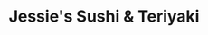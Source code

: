 ---
layout: place
title: "Jessie's Sushi & Teriyaki"
permalink: /washington/yakima/jessie-s-sushi-teriyaki.html
stateAbbr: WA
stateName: Washington
cityName: Yakima
seo:
  name: "Jessie's Sushi & Teriyaki"
  type: Restaurant
  links: https://www.sushiyakima.com/
description: "Jessie's Sushi & Teriyaki serves delicious sushi in Yakima, Washington. Try fresh Japanese dishes for a great dining experience. "
place_id: ChIJvf53jM7XmVQR1t2OEd65_uY
photos:
  - name: >-
      places/ChIJvf53jM7XmVQR1t2OEd65_uY/photos/AeeoHcIFW6g7ocAjZiaGnYYvpVzOzH4CHIYkgVh95XhdZhn1zlviiAs5X3CComOlWmCpiNQTpp8mrmZ3HpaBVDYul5Y31aTBp3UVSItdyu1otgNba4AZGphhLu4eB6bhlEUkKcxqcNUQfLh6tSX5yoIEWUjMiChUqbuDZfjP6ZeTp3mAceWy66pXZRiCoyomPRE7v75yRi2VNaCP2skmA5dsjkCPokeRCYEONJV2tNB15T9IyPppAV7prjmGrJQgVh8vbuRSGqc-sKuv7DaiBxmaqwQWXtXWfeM97kGs45tatVkpX__lHSELR2g5LdOeNIwtifKLbtXR8jFkvSUai8ujkbgH0i6r4Rixp_Ral6sC3vUcq0QpqSzfrR_BK9g5HJh5w5MNF-SEeivEgzCY2xb9KZhi6HU7m-XY_qd9IH7mFEs
    widthPx: 4000
    heightPx: 1868
    authorAttributions:
      - displayName: Emmanuel Sanchez (Manny)
        uri: https://maps.google.com/maps/contrib/112691347494677650406
        photoUri: >-
          https://lh3.googleusercontent.com/a-/ALV-UjViAZlDLGNCcyvMdlUC5c0dcF4zhEKaembnnCCgSvlTDsZD-gtxQA=s100-p-k-no-mo
    flagContentUri: >-
      https://www.google.com/local/imagery/report/?cb_client=maps_api_places.places_api&image_key=!1e10!2sCIHM0ogKEICAgIDdtaa2Bw&hl=en-US
    googleMapsUri: >-
      https://www.google.com/maps/place//data=!3m4!1e2!3m2!1sCIHM0ogKEICAgIDdtaa2Bw!2e10!4m2!3m1!1s0x5499d7ce8c77febd:0xe6feb9de118eddd6
  - name: >-
      places/ChIJvf53jM7XmVQR1t2OEd65_uY/photos/AeeoHcKNTpVxXZRlXasL2P00oeE4qBNubJdiPbfctQqk6cV2_bnz8Xl6yaTKkIUf8XsAi3-EqMhjwlOOfUt-c6CYtQ3J2jStCIpPTSR3ta0DuH7TEt8xXidLqpk_rJe_W9LO0Mpo9dvIWz9h8OWxlBK-53I1HzTkP5Iqa48qp7891lBy8sF61JDNQvhWXwY4CMsSByDABQPXgs9vnG1OwGccyUBABwQ33-_qxSjEMHHRKzZbsMiq8vwHzXA70JKuEQwEp5tUp82k2v4QxghmiQCjeNAxIzPQ9HkR3EupbHwgcWn8-A
    widthPx: 1880
    heightPx: 570
    authorAttributions:
      - displayName: Jessie's Sushi & Teriyaki
        uri: https://maps.google.com/maps/contrib/114239555378974143711
        photoUri: >-
          https://lh3.googleusercontent.com/a-/ALV-UjVZLhFJ5Ft03-e3OHIftr5iuiyStP76fnIjRQ3kHnJtPR2uR6Bg=s100-p-k-no-mo
    flagContentUri: >-
      https://www.google.com/local/imagery/report/?cb_client=maps_api_places.places_api&image_key=!1e10!2sAF1QipN49at_BnYL-_ZQfFvnRnmS8cvGyk3ooybW7ozK&hl=en-US
    googleMapsUri: >-
      https://www.google.com/maps/place//data=!3m4!1e2!3m2!1sAF1QipN49at_BnYL-_ZQfFvnRnmS8cvGyk3ooybW7ozK!2e10!4m2!3m1!1s0x5499d7ce8c77febd:0xe6feb9de118eddd6
  - name: >-
      places/ChIJvf53jM7XmVQR1t2OEd65_uY/photos/AeeoHcL0_FLs_fvzE1j0myhIoyZzIa-S3b2n8Qmm4sEfnyksi0GQdHKhhlegbMYLWfeyvhG-FMJLFG00Z8XURZe_STMDrfjlggIbgs27lVbPyHHW-Z8oOWn0Yy3tZefyglcJN0nZUX-nPWlXOTSBbttcXRAKy8jWMSHOLotJzexgalmo0MFw0Rc966C19uhiwSJcnb8CvKdm4JLUnGXMzenxGIKuU3ErEhTx98_oooFoI_5_oHOPefNeWhpq64glW2TTAFl7G9kiE4hJEDBPDbiv0KM8-J75CF8CUdU4-I_GWtrX3rpRnStLkBcOUdt63lePteKIhiaDc9HI4vm5QuxI8je1qSEJtdgY_ly3cgL5V6AXvm0dFmvWDUBZN70XQ2ZwwdYr9q59_TnP9g23i_M8lFVHkUBcGX0mm1v2i1rpiiPd-vTg
    widthPx: 4000
    heightPx: 3000
    authorAttributions:
      - displayName: Frank Delgadillo
        uri: https://maps.google.com/maps/contrib/103884281625556758620
        photoUri: >-
          https://lh3.googleusercontent.com/a-/ALV-UjXZ6Kzm4J7GF5BkPncYg74MR9AdraPWP0dsYekTFgK4KOKfFdqu=s100-p-k-no-mo
    flagContentUri: >-
      https://www.google.com/local/imagery/report/?cb_client=maps_api_places.places_api&image_key=!1e10!2sCIHM0ogKEICAgMDIt_6tqgE&hl=en-US
    googleMapsUri: >-
      https://www.google.com/maps/place//data=!3m4!1e2!3m2!1sCIHM0ogKEICAgMDIt_6tqgE!2e10!4m2!3m1!1s0x5499d7ce8c77febd:0xe6feb9de118eddd6
  - name: >-
      places/ChIJvf53jM7XmVQR1t2OEd65_uY/photos/AeeoHcJ0KXEfumU1a9zc7Vk-xayZeA1exe2ZR0l_VGal04eWCqkAoTUQl-hgsED4JoUSVVmtvSVLrtb-Y2YdJ4NJsVJD1bVE6h4ePuPoCHWki5gWZw0Yhyc1sK4y44iPiqjO8TrrIIs751t1lBB5Cl-Wl_jYzf0oZvEF4P1m-BF7t-nlt1iR7ZZXWPfsl9CKTJ7PEF7iGiogdJxECJWiJmmnjfEElqf-J2KTvW9FVNuIJcfUXxEsGEnHCXTDjPAzmG3XU7Lr7pKazUpO3snqo3BFGl2sbWM0HDmKyWhN5wCB2xoD3Ia9ley6A3OC5L9bphHyJXxjTt43zIoUjb5yy7b9L15b6ZnAfn8Hh-_7NFWam2ANEggKJMO_16kWOTGViIe4paM-2X_HGaiWl7fV0FRT4W-pCKZwksDjq5qAtiKyBA8MWimf
    widthPx: 4080
    heightPx: 3072
    authorAttributions:
      - displayName: Carlos
        uri: https://maps.google.com/maps/contrib/100522503705185013092
        photoUri: >-
          https://lh3.googleusercontent.com/a-/ALV-UjVbjdo_x3PXTYhI2C7bByH3gBsRXyS_1DBiYyirXuC9iTveSyt9=s100-p-k-no-mo
    flagContentUri: >-
      https://www.google.com/local/imagery/report/?cb_client=maps_api_places.places_api&image_key=!1e10!2sCIHM0ogKEICAgIDLy_HupQE&hl=en-US
    googleMapsUri: >-
      https://www.google.com/maps/place//data=!3m4!1e2!3m2!1sCIHM0ogKEICAgIDLy_HupQE!2e10!4m2!3m1!1s0x5499d7ce8c77febd:0xe6feb9de118eddd6
  - name: >-
      places/ChIJvf53jM7XmVQR1t2OEd65_uY/photos/AeeoHcLH0w7chMgXhMJVQCgYIV8cIlMARk5f4ZsJhFe25DHkg5rdpZkbDADkc2ehef2eqvnV4Ku0dRz2VN6BK8_RMHxgNxthVaMG3qYjh2shkj5enezlETouweWWEr9sfKqz7fCnZuyzQwhVI-lF-nIXDyfq8yr5V9vCfSaIhO7aGgJrUWbIFnJbpC4RbtQlLarPYFV9PKTIv7yk7ld8Mh9Z3TNt9i0LXlkj_HOIIwl1a-O_Ew8-NGd5wFLaiDViQRru2sBDY5tKi7jFRPfY6MHdPhByspmpG6MU6E4HBJu4EQ1fIw
    widthPx: 3000
    heightPx: 4000
    authorAttributions:
      - displayName: Jessie's Sushi & Teriyaki
        uri: https://maps.google.com/maps/contrib/114239555378974143711
        photoUri: >-
          https://lh3.googleusercontent.com/a-/ALV-UjVZLhFJ5Ft03-e3OHIftr5iuiyStP76fnIjRQ3kHnJtPR2uR6Bg=s100-p-k-no-mo
    flagContentUri: >-
      https://www.google.com/local/imagery/report/?cb_client=maps_api_places.places_api&image_key=!1e10!2sAF1QipNmLW3qbkJGiyOd8ewttjea4tAfnFiRPn8a180m&hl=en-US
    googleMapsUri: >-
      https://www.google.com/maps/place//data=!3m4!1e2!3m2!1sAF1QipNmLW3qbkJGiyOd8ewttjea4tAfnFiRPn8a180m!2e10!4m2!3m1!1s0x5499d7ce8c77febd:0xe6feb9de118eddd6
  - name: >-
      places/ChIJvf53jM7XmVQR1t2OEd65_uY/photos/AeeoHcIvNHl_-47X7nXFIXjXPmJQ43p3DmLfY2JULdoPAHTaWWAOZ2c3H8MCf5fNXvUcZuGf97MDxJU5fdAb51Agz82SsJT__ANuvMy1roa_AipD7lqprfL9JYoIEOs-8jlFAQMH6LPJJ9Ri2uSQ5wYeSsd83IOWG1PY4o2h3XEZALcmBHTKLT1k9wd9Csx3C_M51DLVkzY70zMfgkrp_YVT-qthsuU7vznDyERf-RsJ5tGHNKmog_WA38ItMJiCdC-Z3pEDkArYO6g_upkN5ycnIA_rPIGw9fqShKFR3zyeXgBZi1ehg4VZvNwU50QpTsQYBL9fIhI3yV08WIAKLhqcBEhRarCyh_1q07t5bEIctduef9bZfZfDXRWYp0kVWmtkazXd9d9_eGtBnsKWb-uWbHJExa7afbPgH33VT29bfoE
    widthPx: 2184
    heightPx: 4608
    authorAttributions:
      - displayName: Breanne Hickey
        uri: https://maps.google.com/maps/contrib/104802934853253327207
        photoUri: >-
          https://lh3.googleusercontent.com/a/ACg8ocKrSlh6QDtzLwUFuQGDcKL6l7nC-x8ivEV8OsOqkjVEoJXv1A=s100-p-k-no-mo
    flagContentUri: >-
      https://www.google.com/local/imagery/report/?cb_client=maps_api_places.places_api&image_key=!1e10!2sCIHM0ogKEICAgIDHvsjpcA&hl=en-US
    googleMapsUri: >-
      https://www.google.com/maps/place//data=!3m4!1e2!3m2!1sCIHM0ogKEICAgIDHvsjpcA!2e10!4m2!3m1!1s0x5499d7ce8c77febd:0xe6feb9de118eddd6
  - name: >-
      places/ChIJvf53jM7XmVQR1t2OEd65_uY/photos/AeeoHcIa0eQ0X9RCWR3qJs8yOqdB5Pc7f4B3LjvV8SfZ_ETsODrHJwJuFY0EwseTTdWncNSa-210KQ0NXpvEWxLNBAIKaATwyv_hDWCXs4rumbhgCpEEs9wMJT5chR3p0iFfyocJAd71k7r4ohcReAM40vsPKWp_Ql3Qm1fonzExFrHX0ojKTVeay0BrWWdRuN30DTeKA-KM0yr5JxoVXhrzAlWRJ-W_Riy74LLol02ojehkvJX7YXRudqUVsSgCwKaVyjUJ8ltX4crGQOA_Cxo6GTokvmDazNeMNMhNvLD_bLvwVJ5g1CNhUMP2K1zQzqobdySurWUm0pWC5jduyY3b15WkJGOwpqbtu4FSqElW3LU0hyimOYOxBW6taFRkpoU1J3ZirqGAXvj4Db8Nr4_Yby4oNEOYWTovMVehyOpwaHL6h1S2
    widthPx: 2771
    heightPx: 2506
    authorAttributions:
      - displayName: Peter Svensk
        uri: https://maps.google.com/maps/contrib/108273198259694510173
        photoUri: >-
          https://lh3.googleusercontent.com/a-/ALV-UjVeELRfls3teHi_tzmlrSFok-oZY0jjMZdnS2ivnj_NaLp7lC-0wA=s100-p-k-no-mo
    flagContentUri: >-
      https://www.google.com/local/imagery/report/?cb_client=maps_api_places.places_api&image_key=!1e10!2sCIHM0ogKEICAgIC7mqzZqgE&hl=en-US
    googleMapsUri: >-
      https://www.google.com/maps/place//data=!3m4!1e2!3m2!1sCIHM0ogKEICAgIC7mqzZqgE!2e10!4m2!3m1!1s0x5499d7ce8c77febd:0xe6feb9de118eddd6
  - name: >-
      places/ChIJvf53jM7XmVQR1t2OEd65_uY/photos/AeeoHcJ6cWvYN4RRSbJ4KVgCC7Vo5Grke5wxKBw5j8NKRrRra37aLy53nXLeeEZUsBn_EuBOrssIabiuKqBXoPPm7jeOhfvzU5odsxNjxZfJB9Ano_kMdbZUJIrn7THDjJDEqHIYzurQRR6WfEScEEflFt2rFf2JgyxZXs8kAb2OmD7f3182VEOdIMUxCQ4uSn8eBn6u86V6iwY4zVPgo-vwUoS0q6TjUrWiddnHXwLBOLQ1L42-7tvRlWcO7UO6apzTQy0fnwGLt_DfQbNTa3XDPCPxeo07bj3Fd1EMWJfREM-Y_VF2EaMl8LaG0KEEOivFC2K55qtvfdUwA79BrzaNX_jszAsBStcf-vqI_YA-8lODbUi9tiD7CQZzPPGgnMwI-wzCjrcp45QsImjAtUsWxxU0AeNTfwcuVQ6H7qtdrriP1g
    widthPx: 4032
    heightPx: 3024
    authorAttributions:
      - displayName: Andrew Svensk
        uri: https://maps.google.com/maps/contrib/102001834701512020163
        photoUri: >-
          https://lh3.googleusercontent.com/a-/ALV-UjV2E-Kq8NbszlOx1l3G3xQ6aVIKOIGDDLZvLCp-lr5ShWvuTHw=s100-p-k-no-mo
    flagContentUri: >-
      https://www.google.com/local/imagery/report/?cb_client=maps_api_places.places_api&image_key=!1e10!2sCIHM0ogKEICAgIC7mtiRIw&hl=en-US
    googleMapsUri: >-
      https://www.google.com/maps/place//data=!3m4!1e2!3m2!1sCIHM0ogKEICAgIC7mtiRIw!2e10!4m2!3m1!1s0x5499d7ce8c77febd:0xe6feb9de118eddd6
  - name: >-
      places/ChIJvf53jM7XmVQR1t2OEd65_uY/photos/AeeoHcIGmW61OFFG2E_QN9gp71Slr2CL6smgZCnR21R36qv1Iu8F1E5xc-b0U0UxYqkkY43g39bj4pf4lyM39n1Gn9mfxZK6p449PnORDCTrm5pgmn-Po6DNfivnlf7r-BeNTjn6OyJyU7WPuP9efaQD_sUZfkPcqV1ilz94dANbvnXv2p4ee28hOyAl4LyHaY31vfepr-A81nfBl0WCI17D_lMURxu_TSpZiXb6Mow6DNaqghFU_wfaCgGRiz3sjPwHWa6Ubj6gJCsrrS92SpX16ux2Q3wzLALUFo3sJ2viJd_SWw
    widthPx: 3000
    heightPx: 4000
    authorAttributions:
      - displayName: Jessie's Sushi & Teriyaki
        uri: https://maps.google.com/maps/contrib/114239555378974143711
        photoUri: >-
          https://lh3.googleusercontent.com/a-/ALV-UjVZLhFJ5Ft03-e3OHIftr5iuiyStP76fnIjRQ3kHnJtPR2uR6Bg=s100-p-k-no-mo
    flagContentUri: >-
      https://www.google.com/local/imagery/report/?cb_client=maps_api_places.places_api&image_key=!1e10!2sAF1QipN1hqnoO-lmjB0GegSt5SM8SXLBE-ZpNv5MYVtq&hl=en-US
    googleMapsUri: >-
      https://www.google.com/maps/place//data=!3m4!1e2!3m2!1sAF1QipN1hqnoO-lmjB0GegSt5SM8SXLBE-ZpNv5MYVtq!2e10!4m2!3m1!1s0x5499d7ce8c77febd:0xe6feb9de118eddd6
  - name: >-
      places/ChIJvf53jM7XmVQR1t2OEd65_uY/photos/AeeoHcJ6MumQyRBI8UTRqsFINgJ7chhhQpyyzUH5Fz8nnYn3q85jlVpcmkdCJC7XGd1-AMViil6-KF7RFusYlRXXxCMvAE0E4d6KZ8yZvQ2-HHC_ZbYbZjcGeO-CAf-gglErskJ-lBOtq9wmyCvp_vahh2fQ45Evf4sKUJoUrRcqnK9pwtDZjKIf6A9pxK0Q7GhbQnXEgvJoN7yK-_Yrn2VwZAwPITHx1rCLPaL5SWckqIr0KuQ1WeBAZiMQ9ToZ42gW0noLymMxIbI4kZbrzRo-kBJTQjCGUwGTUhsPUPz3gRivGw
    widthPx: 4000
    heightPx: 3000
    authorAttributions:
      - displayName: Jessie's Sushi & Teriyaki
        uri: https://maps.google.com/maps/contrib/114239555378974143711
        photoUri: >-
          https://lh3.googleusercontent.com/a-/ALV-UjVZLhFJ5Ft03-e3OHIftr5iuiyStP76fnIjRQ3kHnJtPR2uR6Bg=s100-p-k-no-mo
    flagContentUri: >-
      https://www.google.com/local/imagery/report/?cb_client=maps_api_places.places_api&image_key=!1e10!2sAF1QipPnt0Q1k_gpCw_FDUEQPB4p0hV-cb2gILXaIYAf&hl=en-US
    googleMapsUri: >-
      https://www.google.com/maps/place//data=!3m4!1e2!3m2!1sAF1QipPnt0Q1k_gpCw_FDUEQPB4p0hV-cb2gILXaIYAf!2e10!4m2!3m1!1s0x5499d7ce8c77febd:0xe6feb9de118eddd6
address: 2304 S 1st St suit A, Yakima, WA 98903, USA
street: 2304 S 1st St suit A
city: Yakima
state: WA
zip: '98903'
country: USA
neighborhood: null
latitude: '46.569041'
longitude: '-120.486966'
accessibility_options:
  wheelchairAccessibleParking: true
  wheelchairAccessibleEntrance: true
  wheelchairAccessibleRestroom: true
  wheelchairAccessibleSeating: true
business_status: OPERATIONAL
name: Jessie's Sushi & Teriyaki
google_maps_links:
  directionsUri: >-
    https://www.google.com/maps/dir//''/data=!4m7!4m6!1m1!4e2!1m2!1m1!1s0x5499d7ce8c77febd:0xe6feb9de118eddd6!3e0
  placeUri: https://maps.google.com/?cid=16644945636236385750
  writeAReviewUri: >-
    https://www.google.com/maps/place//data=!4m3!3m2!1s0x5499d7ce8c77febd:0xe6feb9de118eddd6!12e1
  reviewsUri: >-
    https://www.google.com/maps/place//data=!4m4!3m3!1s0x5499d7ce8c77febd:0xe6feb9de118eddd6!9m1!1b1
  photosUri: >-
    https://www.google.com/maps/place//data=!4m3!3m2!1s0x5499d7ce8c77febd:0xe6feb9de118eddd6!10e5
primary_type: Sushi Restaurant
opening_hours:
  regular: null
  current: null
secondary_opening_hours:
  regular:
    weekdayDescriptions: null
    type: null
  current:
    weekdayDescriptions: null
    type: null
phone: (509) 823-4390
price_level: PRICE_LEVEL_MODERATE
price_range: $10 &ndash; $20
rating: '4.5'
rating_count: 266
website: https://www.sushiyakima.com/
reviews: null
parking_options: null
payment_options: null
allow_dogs: null
curbside_pickup: null
delivery: null
dine_in: null
good_for_children: null
good_for_groups: null
good_for_sports: null
live_music: null
menu_for_children: null
outdoor_seating: null
reservable: null
restroom: null
serves_beer: null
serves_breakfast: null
serves_brunch: null
serves_cocktails: null
serves_coffee: null
serves_dinner: null
serves_dessert: null
serves_lunch: null
serves_vegetarian_food: null
serves_wine: null
takeout: null
summary: null

---